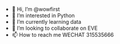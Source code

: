 - 👋 Hi, I’m @wowfirst
- 👀 I’m interested in Python
- 🌱 I’m currently learning data
- 💞️ I’m looking to collaborate on EVE
- 📫 How to reach me WECHAT 315535666

<!---
wowfirst/wowfirst is a ✨ special ✨ repository because its `README.md` (this file) appears on your GitHub profile.
You can click the Preview link to take a look at your changes.
--->
